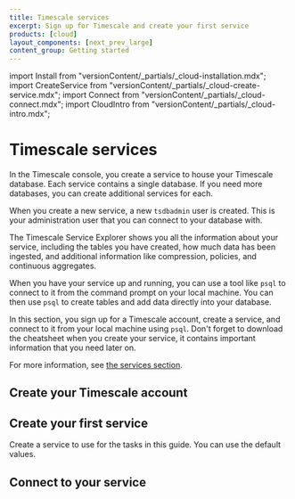 ```yaml
---
title: Timescale services
excerpt: Sign up for Timescale and create your first service
products: [cloud]
layout_components: [next_prev_large]
content_group: Getting started
---
```


import Install from "versionContent/_partials/_cloud-installation.mdx";
import CreateService from "versionContent/_partials/_cloud-create-service.mdx";
import Connect from "versionContent/_partials/_cloud-connect.mdx";
import CloudIntro from "versionContent/_partials/_cloud-intro.mdx";

# Timescale services

<CloudIntro />

In the Timescale console, you create a service to house your Timescale
database. Each service contains a single database. If you need more
databases, you can create additional services for each.

When you create a new service, a new `tsdbadmin` user is created. This is your
administration user that you can connect to your database with.

The Timescale Service Explorer shows you all the information about your service,
including the tables you have created, how much data has been ingested, and
additional information like compression, policies, and continuous aggregates.

When you have your service up and running, you can use a tool like `psql` to
connect to it from the command prompt on your local machine. You can then use
`psql` to create tables and add data directly into your database.

In this section, you sign up for a Timescale account, create a service, and
connect to it from your local machine using `psql`. Don't forget to download the
cheatsheet when you create your service, it contains important information that
you need later on.

For more information, see
[the services section][services-how-to].

## Create your Timescale account

<Collapsible heading="Creating your Timescale account" defaultExpanded={false} headingLevel={3}>

<Install />

</Collapsible>

## Create your first service

Create a service to use for the tasks in this guide. You can use the default values.

<Collapsible heading="Creating your first service" defaultExpanded={false} headingLevel={3}>

<CreateService demoData={false} />

</Collapsible>

## Connect to your service

<Collapsible heading="Connecting to your service" headingLevel={3}>

<Connect />

</Collapsible>

[services-how-to]: /use-timescale/:currentVersion:/services/
